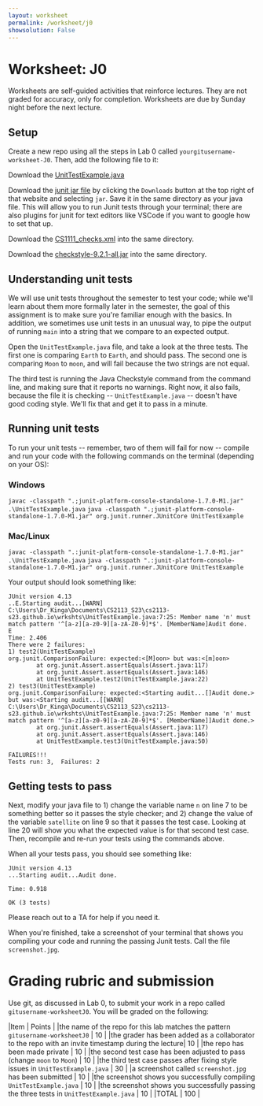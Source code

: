 ```yaml
---
layout: worksheet
permalink: /worksheet/j0
showsolution: False
---
```


# Worksheet: J0

Worksheets are self-guided activities that reinforce lectures. They are not graded for accuracy, only for completion. Worksheets are due by Sunday night before the next lecture.

## Setup

Create a new repo using all the steps in Lab 0 called `yourgitusername-worksheet-J0`. Then, add the following file to it:

Download the [UnitTestExample.java](https://cs2113-s23.github.io/labs/UnitTestExample.java)

Download the [junit jar file](https://search.maven.org/artifact/org.junit.platform/junit-platform-console-standalone/1.7.0-M1/jar) by clicking the `Downloads` button at the top right of that website and selecting `jar`. Save it in the same directory as your java file. This will allow you to run Junit tests through your terminal; there are also plugins for junit for text editors like VSCode if you want to google how to set that up.

Download the [CS1111_checks.xml](https://www2.seas.gwu.edu/~kinga/CS1111_S22/labs/CS1111_checks.xml) into the same directory.

Download the [checkstyle-9.2.1-all.jar](https://github.com/checkstyle/checkstyle/releases/download/checkstyle-9.2.1/checkstyle-9.2.1-all.jar
) into the same directory.

## Understanding unit tests

We will use unit tests throughout the semester to test your code; while we'll learn about them more formally later in the semester, the goal of this assignment is to make sure you're familiar enough with the basics. In addition, we sometimes use unit tests in an unusual way, to pipe the output of running `main` into a string that we compare to an expected output. 

Open the `UnitTestExample.java` file, and take a look at the three tests. The first one is comparing `Earth` to `Earth`, and should pass. The second one is comparing `Moon` to `moon`, and will fail because the two strings are not equal. 

The third test is running the Java Checkstyle command from the command line, and making sure that it reports no warnings. Right now, it also fails, because the file it is checking -- `UnitTestExample.java` -- doesn't have good coding style. We'll fix that and get it to pass in a minute.

## Running unit tests

To run your unit tests -- remember, two of them will fail for now -- compile and run your code with the following commands on the terminal (depending on your OS):

### Windows
`javac -classpath ".;junit-platform-console-standalone-1.7.0-M1.jar" .\UnitTestExample.java`
`java -classpath ".;junit-platform-console-standalone-1.7.0-M1.jar" org.junit.runner.JUnitCore UnitTestExample`

### Mac/Linux
`javac -classpath ".:junit-platform-console-standalone-1.7.0-M1.jar" .\UnitTestExample.java`
`java -classpath ".:junit-platform-console-standalone-1.7.0-M1.jar" org.junit.runner.JUnitCore UnitTestExample`

Your output should look something like:

```
JUnit version 4.13
..E.Starting audit...[WARN] C:\Users\Dr_Kinga\Documents\CS2113_S23\cs2113-s23.github.io\wrkshts\UnitTestExample.java:7:25: Member name 'n' must match pattern '^[a-z][a-z0-9][a-zA-Z0-9]*$'. [MemberName]Audit done.
E
Time: 2.406
There were 2 failures:
1) test2(UnitTestExample)
org.junit.ComparisonFailure: expected:<[M]oon> but was:<[m]oon>
        at org.junit.Assert.assertEquals(Assert.java:117)
        at org.junit.Assert.assertEquals(Assert.java:146)
        at UnitTestExample.test2(UnitTestExample.java:22)
2) test3(UnitTestExample)
org.junit.ComparisonFailure: expected:<Starting audit...[]Audit done.> but was:<Starting audit...[[WARN] C:\Users\Dr_Kinga\Documents\CS2113_S23\cs2113-s23.github.io\wrkshts\UnitTestExample.java:7:25: Member name 'n' must match pattern '^[a-z][a-z0-9][a-zA-Z0-9]*$'. [MemberName]]Audit done.>
        at org.junit.Assert.assertEquals(Assert.java:117)
        at org.junit.Assert.assertEquals(Assert.java:146)
        at UnitTestExample.test3(UnitTestExample.java:50)

FAILURES!!!
Tests run: 3,  Failures: 2
```

## Getting tests to pass

Next, modify your java file to 1) change the variable name `n` on line 7 to be something better so it passes the style checker; and 2) change the value of the variable `satellite` on line 9 so that it passes the test case. Looking at line 20 will show you what the expected value is for that second test case. Then, recompile and re-run your tests using the commands above.

When all your tests pass, you should see something like:

```
JUnit version 4.13
...Starting audit...Audit done.

Time: 0.918

OK (3 tests)
```

Please reach out to a TA for help if you need it.

When you're finished, take a screenshot of your terminal that shows you compiling your code and running the passing Junit tests. Call the file `screenshot.jpg`.

# Grading rubric and submission

Use git, as discussed in Lab 0, to submit your work in a repo called `gitusername-worksheetJ0`. You will be graded on the following:

|Item | Points |
|the name of the repo for this lab matches the pattern  `gitusername-worksheetJ0` | 10 |
|the grader has been added as a collaborator to the repo with an invite timestamp during the lecture| 10 |
|the repo has been made private | 10 |
|the second test case has been adjusted to pass (change `moon` to `Moon`) | 10 |
|the third test case passes after fixing style issues in `UnitTestExample.java` | 30 |
|a screenshot called `screenshot.jpg` has been submitted | 10 |
|the screenshot shows you successfully compiling `UnitTestExample.java` | 10 |
|the screenshot shows you successfully passing the three tests in `UnitTestExample.java` | 10 |
|TOTAL | 100 |

